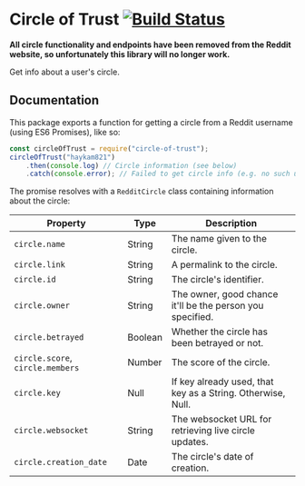 # Circle of Trust [![Build Status](https://travis-ci.org/haykam821/Circle-of-Trust.svg?branch=master)](https://travis-ci.org/haykam821/Circle-of-Trust)

**All circle functionality and endpoints have been removed from the Reddit website, so unfortunately this library will no longer work.**

Get info about a user's circle.

## Documentation

This package exports a function for getting a circle from a Reddit username (using ES6 Promises), like so:

```javascript
const circleOfTrust = require("circle-of-trust");
circleOfTrust("haykam821")
    .then(console.log) // Circle information (see below)
    .catch(console.error); // Failed to get circle info (e.g. no such user or circle)
```

The promise resolves with a `RedditCircle` class containing information about the circle:

Property | Type | Description
--- | --- | ---
`circle.name` | String | The name given to the circle.
`circle.link` | String | A permalink to the circle.
`circle.id` | String | The circle's identifier.
`circle.owner` | String | The owner, good chance it'll be the person you specified.
`circle.betrayed` | Boolean | Whether the circle has been betrayed or not.
`circle.score`, `circle.members` | Number | The score of the circle.
`circle.key` | Null | If key already used, that key as a String. Otherwise, Null.
`circle.websocket` | String | The websocket URL for retrieving live circle updates.
`circle.creation_date` | Date | The circle's date of creation.
